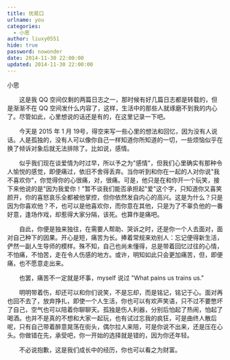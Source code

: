 ```yaml
---
title: 优易口
urlname: you
categories:
  - 小思
author: liuxy0551
hide: true
password: nowonder
date: 2014-11-30 22:00:00
updated: 2014-11-30 22:00:00
---
```


小思
<!--more-->

&emsp;&emsp;这是我 QQ 空间仅剩的两篇日志之一，那时候有好几篇日志都是转载的，但是渐渐不在 QQ 空间发什么内容了，这样，生活中的那些人就琢磨不到我的内心了。尽管如此，心里想说的话还是有的，在这里记录一下吧。

&emsp;&emsp;今天是 2015 年 1 月  19号，得空来写一些心里的想法和回忆，因为没有人说话。人是孤独的，没有人可以像你自己一样知道你所知道的一切，一些烦恼似乎在换了倾诉对象后就无法排除了。比如说，感情。

&emsp;&emsp;似乎我们现在谈爱情为时过早，所以予之为"感情"，但我们心里确实有那种令人愉悦的感觉，即便痛过，依旧不舍得丢弃。当你听到和你在一起的人对你说"我不喜欢你"，你觉得你的心很痛，对，很痛。可是，他只是在和你开一个玩笑，接下来他说的是"因为我爱你！"暂不谈我们能否承担起"爱"这个字，只知道你又喜笑颜开，你的喜怒哀乐全都被他掌控，但你依然发自内心的高兴。这是为什么？只是因为你喜欢他？不，也可以是他喜欢你，而你意在其他，只是为了不辜负他的一番好意，逢场作戏，却惹得大家分隔，该死。也算作是痛吧。

&emsp;&emsp;自此，你便是独来独往，在需要人帮助、哭诉之时，还是你一个人去面对，面对自己种下的因果。开心是短，痛苦为长。捧着常规来劝别人：忘记便得新生活，俨然一副人生导师的模样。殊不知，自己也尚未懂得，总是带着回忆过往的心情，不怕痛，不怕苦，走在令人伤感的地方。或许，明知如此只会更加痛苦，但，即便痛，也不愿意走出来。

&emsp;&emsp;也罢，痛苦不一定就是坏事，myself 说过 "What pains us trains us."

&emsp;&emsp;明明带着伤，却还可以和你们说笑，不是忘却，而是铭记，铭记于心。面对再也回不去了，放弃挣扎，即使一个人生活，你也可以有欢声笑语，只不过不要憋坏了自己，空气也可以陪着你聊聊天。孤独是伤人利器，分别后怕起了热闹，怕起了喝酒。也并不是真的不想和大家一起玩，也有试过忘我的疯狂，可是曲终人散后呢，只有自己带着醉意晃荡在街头，偶尔拉人来陪，可是你说不出来，还是压在心头。你做错在先，承受吧，你一开始的选择就是错的，因为你还年轻。

&emsp;&emsp;不必说抱歉，这是我们成长中的经历，你也可以看之为财富。

